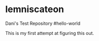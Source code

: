 # lemniscateon
Dani's Test Repository
#hello-world

This is my first attempt at figuring this out. 
